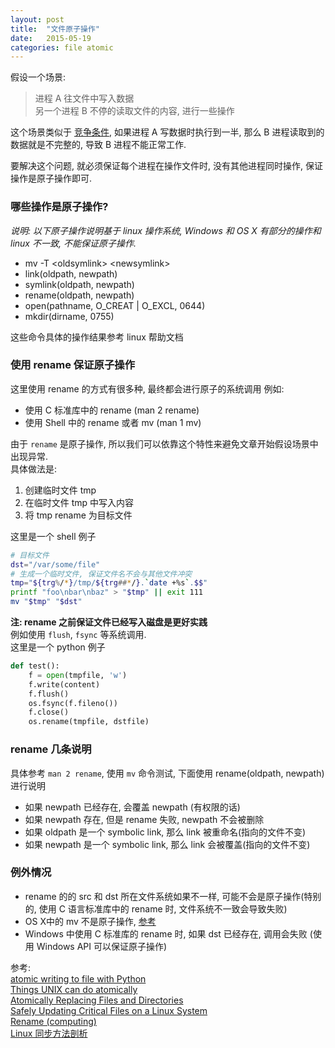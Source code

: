 ```yaml
---
layout: post
title:  "文件原子操作"
date:   2015-05-19
categories: file atomic
---
```


假设一个场景:  

>进程 A 往文件中写入数据  
另一个进程 B 不停的读取文件的内容, 进行一些操作

这个场景类似于 [竞争条件](http://www.ibm.com/developerworks/cn/linux/l-sprace.html), 如果进程 A 写数据时执行到一半, 那么 B 进程读取到的数据就是不完整的, 导致 B 进程不能正常工作.

要解决这个问题, 就必须保证每个进程在操作文件时, 没有其他进程同时操作, 保证操作是原子操作即可.

### 哪些操作是原子操作?

*说明: 以下原子操作说明基于 linux 操作系统, Windows 和 OS X 有部分的操作和 linux 不一致, 不能保证原子操作.*

* mv -T \<oldsymlink\> \<newsymlink\>
* link(oldpath, newpath)
* symlink(oldpath, newpath)
* rename(oldpath, newpath)
* open(pathname, O\_CREAT \| O\_EXCL, 0644)
* mkdir(dirname, 0755)

这些命令具体的操作结果参考 linux 帮助文档

### 使用 rename 保证原子操作
这里使用 rename 的方式有很多种, 最终都会进行原子的系统调用 例如:

* 使用 C 标准库中的 rename (man 2 rename)
* 使用 Shell 中的 rename 或者 mv (man 1 mv)

由于 `rename` 是原子操作, 所以我们可以依靠这个特性来避免文章开始假设场景中出现异常.  
具体做法是:

1. 创建临时文件 tmp
2. 在临时文件 tmp 中写入内容
3. 将 tmp rename 为目标文件

这里是一个 shell 例子

```sh
# 目标文件
dst="/var/some/file"
# 生成一个临时文件, 保证文件名不会与其他文件冲突
tmp="${trg%/*}/tmp/${trg##*/}.`date +%s`.$$"
printf "foo\nbar\nbaz" > "$tmp" || exit 111
mv "$tmp" "$dst"
```
**注: rename 之前保证文件已经写入磁盘是更好实践**  
例如使用 `flush`, `fsync` 等系统调用.  
这里是一个 python 例子

```py
def test():
	f = open(tmpfile, 'w')
	f.write(content)
	f.flush()
	os.fsync(f.fileno()) 
	f.close()
	os.rename(tmpfile, dstfile)
```

### rename 几条说明

具体参考 `man 2 rename`, 使用 `mv` 命令测试, 下面使用 rename(oldpath, newpath) 进行说明

* 如果 newpath 已经存在, 会覆盖 newpath (有权限的话)
* 如果 newpath 存在, 但是 rename 失败, newpath 不会被删除
* 如果 oldpath 是一个 symbolic link, 那么 link 被重命名(指向的文件不变)
* 如果 newpath 是一个 symbolic link, 那么 link 会被覆盖(指向的文件不变)

### 例外情况

* rename 的的 src 和 dst 所在文件系统如果不一样, 可能不会是原子操作(特别的, 使用 C 语言标准库中的 rename 时, 文件系统不一致会导致失败)
* OS X中的 mv 不是原子操作, [参考](https://developer.apple.com/library/mac/documentation/Darwin/Reference/ManPages/man1/mv.1.html)
* Windows 中使用 C 标准库的 rename 时, 如果 dst 已经存在, 调用会失败 (使用 Windows API 可以保证原子操作)

参考:  
[atomic writing to file with Python](http://stackoverflow.com/questions/2333872/atomic-writing-to-file-with-python)  
[Things UNIX can do atomically](http://rcrowley.org/2010/01/06/things-unix-can-do-atomically.html)  
[Atomically Replacing Files and Directories](http://axialcorps.com/2013/07/03/atomically-replacing-files-and-directories/)  
[Safely Updating Critical Files on a Linux System](http://linuxvm.org/info/howtos/rename.html)  
[Rename \(computing\)](http://en.wikipedia.org/wiki/Rename_\(computing\))  
[Linux 同步方法剖析](http://www.ibm.com/developerworks/cn/linux/l-linux-synchronization.html)  